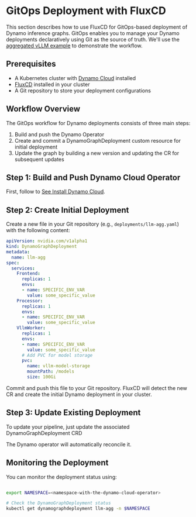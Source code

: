 # GitOps Deployment with FluxCD

This section describes how to use FluxCD for GitOps-based deployment of Dynamo inference graphs. GitOps enables you to manage your Dynamo deployments declaratively using Git as the source of truth. We'll use the [aggregated vLLM example](/components/backends/vllm/README.md) to demonstrate the workflow.

## Prerequisites

- A Kubernetes cluster with [Dynamo Cloud](/docs/kubernetes/installation_guide.md) installed
- [FluxCD](https://fluxcd.io/flux/installation/) installed in your cluster
- A Git repository to store your deployment configurations

## Workflow Overview

The GitOps workflow for Dynamo deployments consists of three main steps:

1. Build and push the Dynamo Operator
2. Create and commit a DynamoGraphDeployment custom resource for initial deployment
3. Update the graph by building a new version and updating the CR for subsequent updates

## Step 1: Build and Push Dynamo Cloud Operator

First, follow to [See Install Dynamo Cloud](/docs/kubernetes/installation_guide.md).

## Step 2: Create Initial Deployment

Create a new file in your Git repository (e.g., `deployments/llm-agg.yaml`) with the following content:

```yaml
apiVersion: nvidia.com/v1alpha1
kind: DynamoGraphDeployment
metadata:
  name: llm-agg
spec:
  services:
    Frontend:
      replicas: 1
      envs:
      - name: SPECIFIC_ENV_VAR
        value: some_specific_value
    Processor:
      replicas: 1
      envs:
      - name: SPECIFIC_ENV_VAR
        value: some_specific_value
    VllmWorker:
      replicas: 1
      envs:
      - name: SPECIFIC_ENV_VAR
        value: some_specific_value
      # Add PVC for model storage
      pvc:
        name: vllm-model-storage
        mountPath: /models
        size: 100Gi
```

Commit and push this file to your Git repository. FluxCD will detect the new CR and create the initial Dynamo deployment in your cluster.

## Step 3: Update Existing Deployment

To update your pipeline, just update the associated DynamoGraphDeployment CRD

The Dynamo operator will automatically reconcile it.

## Monitoring the Deployment

You can monitor the deployment status using:

```bash

export NAMESPACE=<namespace-with-the-dynamo-cloud-operator>

# Check the DynamoGraphDeployment status
kubectl get dynamographdeployment llm-agg -n $NAMESPACE
```